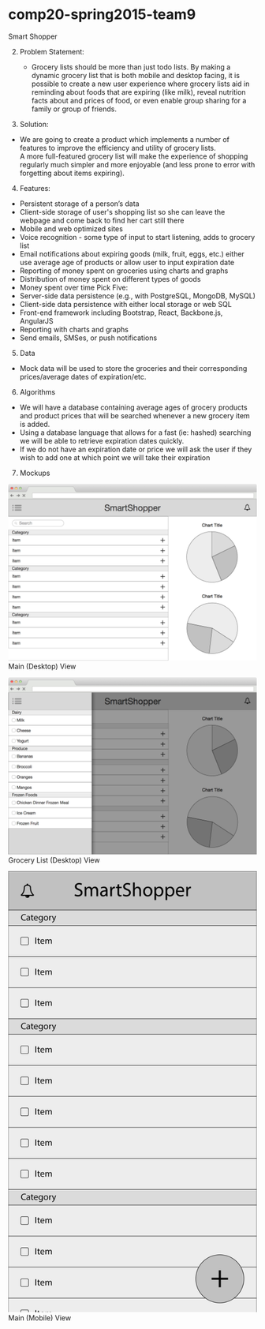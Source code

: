 # comp20-spring2015-team9

Smart Shopper

2. Problem Statement: 
   - Grocery lists should be more than just todo lists. By making a dynamic grocery 
      list that is both mobile and desktop facing, it is possible to create a new user 
      experience where grocery lists aid in reminding about foods that are expiring (like milk), 
      reveal nutrition facts about and prices of food, or even enable group sharing for a family 
      or group of friends. 

3. Solution: 
  - We are going to create a product which implements a 
      number of features to improve the efficiency and utility of grocery lists.  
      A more full-featured grocery list will make the experience of shopping regularly 
      much simpler and more enjoyable (and less prone to error with forgetting about items expiring).

4. Features: 
  - Persistent storage of a person’s data
  - Client-side storage of user's shopping list so she can leave the webpage and come back to find
    her cart still there
  - Mobile and web optimized sites
  - Voice recognition - some type of input to start listening, adds to grocery list
  - Email notifications about expiring goods (milk, fruit, eggs, etc.)
    either use average age of products or allow user to input expiration date
  - Reporting of money spent on groceries using charts and graphs
  - Distribution of money spent on different types of goods
  - Money spent over time
Pick Five:
  - Server-side data persistence (e.g., with PostgreSQL, MongoDB, MySQL)
  - Client-side data persistence with either local storage or web SQL
  - Front-end framework including Bootstrap, React, Backbone.js, AngularJS
  - Reporting with charts and graphs
  - Send emails, SMSes, or push notifications
5. Data
  - Mock data will be used to store the groceries and their corresponding 
    prices/average dates of expiration/etc.
6. Algorithms
  - We will have a database containing average ages of grocery products and 
      product prices that will be searched whenever a new grocery item is added. 
  - Using a database language that allows for a fast (ie: hashed) searching we 
      will be able to retrieve expiration dates quickly. 
  - If we do not have an expiration date or price we will ask the user if 
      they wish to add one at which point we will take their expiration

7. Mockups

![](/wireframes/wireframe_desktop_1.png)
Main (Desktop) View

![](/wireframes/wireframe_desktop_2.png)
Grocery List (Desktop) View

![](/wireframes/wireframe_mobile.png)
Main (Mobile) View

